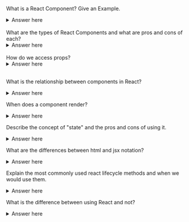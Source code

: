 
What is a React Component? Give an Example.
<details>
  <summary>Answer here</summary>
<<<<<<< HEAD

=======
  A React Component is a function that returns a single react element, a repeatable part of a website. Examples might include a form, navbar, list, list item. 
>>>>>>> 64679d9f898e90eeb57f49c21f43807cf76b62e8
</details>
<br>
What are the types of React Components and what are pros and cons of each?

<details>
  <summary>Answer here</summary>
<<<<<<< HEAD

=======
  The two types of React Components are Functional versus Stateful Class Components. Functional components are preferred if possible because of simplicity, however Stateful Class Components can be used to manage the state of a particular element if necessary. A recurrent example of a Stateful Class Component is with a Form, where the inputs should be managed by state.
>>>>>>> 64679d9f898e90eeb57f49c21f43807cf76b62e8
</details>
<br>
How do we access props?

<details>
  <summary>Answer here</summary>
<<<<<<< HEAD

=======
Props are properties passed down from the parent component. Within a functional component, props are accessed directly with the argument props, or destructured keys of props. Within a stateful class component props are accessed with this.props (after a constructor is built with props as an arguement and super(props){} is within that constructor)
>>>>>>> 64679d9f898e90eeb57f49c21f43807cf76b62e8
</details>
<br>

What is the relationship between components in React?

<details>
  <summary>Answer here</summary>
<<<<<<< HEAD
  parent-child relationship tree like relationship where props are passed from the parents and used in the components
=======
>>>>>>> 64679d9f898e90eeb57f49c21f43807cf76b62e8

</details>

When does a component render?

<details>
  <summary>Answer here</summary>
<<<<<<< HEAD
  1. When the state changes
	1. Parent's props changes
	1. Component mounts the first time(when the page loads)
=======
>>>>>>> 64679d9f898e90eeb57f49c21f43807cf76b62e8

</details>

Describe the concept of "state" and the pros and cons of using it.

<details>
  <summary>Answer here</summary>
<<<<<<< HEAD
  1. State are objects that stores the information about a component.
  1. States must be kept simple. States are the objects which determine components rendering and behavior.
  1. accessed by this.state()
  1. pros - powerful, render the components easily with state
  1. cons - can be heavy
=======
>>>>>>> 64679d9f898e90eeb57f49c21f43807cf76b62e8

</details>

What are the differences between html and jsx notation?

<details>
  <summary>Answer here</summary>
<<<<<<< HEAD
  JSX (Java Script XML) allows one to inject javascript into html notation and is used by React to generate more dynamic html. HTML is similar, but does not allow javascript outside of script tags.
=======

>>>>>>> cb13c658017459c06b184cc7928c41ab9d1cb637
</details>

Explain the most commonly used react lifecycle methods and when we would use them.

<details>
  <summary>Answer here</summary>
<<<<<<< HEAD
  componendDidMount() - Commonly used to load data with an ajax call. May set state in this method.
  componendWillReceiveProps() - Used to trigger state changes based on changes to particular props. May set state.
=======

>>>>>>> cb13c658017459c06b184cc7928c41ab9d1cb637
</details>

What is the difference between using React and not?

<details>
  <summary>Answer here</summary>
<<<<<<< HEAD
  React is a stronger tool when it comes to handeling state; it has an entire lifecycle system that allows your code to be more dynamic and 'react' to changes more efficiently. However, writing your code with a typical MCV model is also efficient depending on how dynamic your pages are.
=======

>>>>>>> cb13c658017459c06b184cc7928c41ab9d1cb637
</details>
